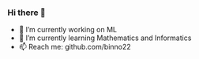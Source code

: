 ### Hi there 👋
- 🔭 I’m currently working on ML
- 🌱 I’m currently learning Mathematics and Informatics
- 📫 Reach me: github.com/binno22
<!--
**binno22/binno22** is a ✨ _special_ ✨ repository because its `README.md` (this file) appears on your GitHub profile.

Here are some ideas to get you started:

- 🔭 I’m currently working on HUST
- 🌱 I’m currently learning Mathematics and Informatics
- 📫 How to reach me: ...
-->
